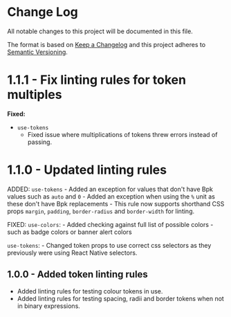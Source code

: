 # Change Log

All notable changes to this project will be documented in this file.

The format is based on [Keep a Changelog](http://keepachangelog.com/)
and this project adheres to [Semantic Versioning](http://semver.org/).

# 1.1.1 - Fix linting rules for token multiples

**Fixed:**

- `use-tokens`
  - Fixed issue where multiplications of tokens threw errors instead of passing.

# 1.1.0 - Updated linting rules

ADDED:
`use-tokens` - Added an exception for values that don't have Bpk values such as `auto` and `0` - Added an exception when using the `%` unit as these don't have Bpk replacements - This rule now supports shorthand CSS props `margin`, `padding`, `border-radius` and `border-width` for linting.

FIXED:
`use-colors`: - Added checking against full list of possible colors - such as badge colors or banner alert colors

`use-tokens`: - Changed token props to use correct css selectors as they previously were using React Native selectors.

## 1.0.0 - Added token linting rules

- Added linting rules for testing colour tokens in use.
- Added linting rules for testing spacing, radii and border tokens when not in binary expressions.
